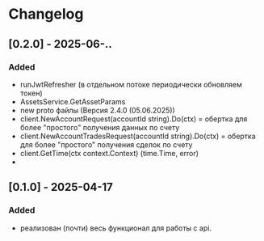 # Changelog

## [0.2.0] - 2025-06-..
### Added
- runJwtRefresher (в отдельном потоке периодически обновляем токен)
- AssetsService.GetAssetParams
- new proto файлы (Версия 2.4.0 (05.06.2025))
- client.NewAccountRequest(accountId string).Do(ctx) = обертка для более "простого" получения данных по счету  
- client.NewAccountTradesRequest(accountId string).Do(ctx) = обертка для более "простого" получения сделок по счету
- client.GetTime(ctx context.Context) (time.Time, error)
- 
## [0.1.0] - 2025-04-17
### Added
- реализован (почти) весь функционал для работы с api.